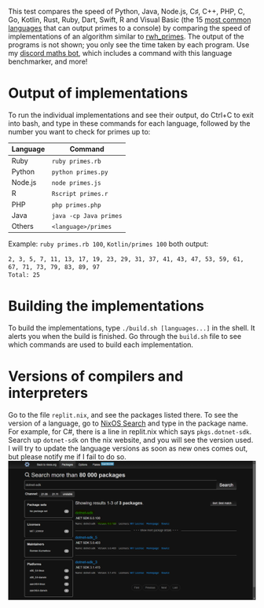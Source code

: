 This test compares the speed of Python, Java, Node.js, C♯, C++, PHP, C, Go,
Kotlin, Rust, Ruby, Dart, Swift, R and Visual Basic (the 15
[most common languages](https://insights.stackoverflow.com/survey/2021#technology-most-popular-technologies)
that can output primes to a console) by comparing the speed of implementations
of an algorithm similar to
[rwh_primes](https://stackoverflow.com/questions/2068372/fastest-way-to-list-all-primes-below-n/3035188#3035188).
The output of the programs is not shown; you only see the time taken by each
program. Use my
[discord maths bot](https://discord.com/api/oauth2/authorize?client_id=837830928075194389&permissions=0&scope=bot),
which includes a command with this language benchmarker, and more!

# Output of implementations

To run the individual implementations and see their output, do Ctrl+C to exit
into bash, and type in these commands for each language, followed by the number
you want to check for primes up to:

| Language | Command                |
| -------- | ---------------------- |
| Ruby     | `ruby primes.rb`       |
| Python   | `python primes.py`     |
| Node.js  | `node primes.js`       |
| R        | `Rscript primes.r`     |
| PHP      | `php primes.php`       |
| Java     | `java -cp Java primes` |
| Others   | `<language>/primes`    |

Example: `ruby primes.rb 100`, `Kotlin/primes 100` both output:

```
2, 3, 5, 7, 11, 13, 17, 19, 23, 29, 31, 37, 41, 43, 47, 53, 59, 61, 67, 71, 73, 79, 83, 89, 97
Total: 25
```

# Building the implementations

To build the implementations, type `./build.sh [languages...]` in the shell. It
alerts you when the build is finished. Go through the `build.sh` file to see
which commands are used to build each implementation.

# Versions of compilers and interpreters

Go to the file `replit.nix`, and see the packages listed there. To see the
version of a language, go to
[NixOS Search](https://search.nixos.org/packages?channel=unstable) and type in
the package name. For example, for C#, there is a line in replit.nix which says
`pkgs.dotnet-sdk`. Search up `dotnet-sdk` on the nix website, and you will see
the version used. I will try to update the language versions as soon as new ones
comes out, but please notify me if I fail to do so.  
![C# version](image.png)
